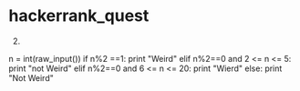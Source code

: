 # hackerrank_quest

2)
n = int(raw_input())
    if n%2 ==1:
        print "Weird"
    elif n%2==0 and 2 <= n <= 5:
        print "not Weird"
    elif n%2==0 and 6 <= n <= 20:
        print "Wierd"
    else:
        print "Not Weird"
